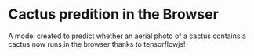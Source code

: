 # Cactus predition in the Browser

A model created to predict whether an aerial photo of a cactus contains a cactus now runs in the browser thanks to tensorflowjs!
